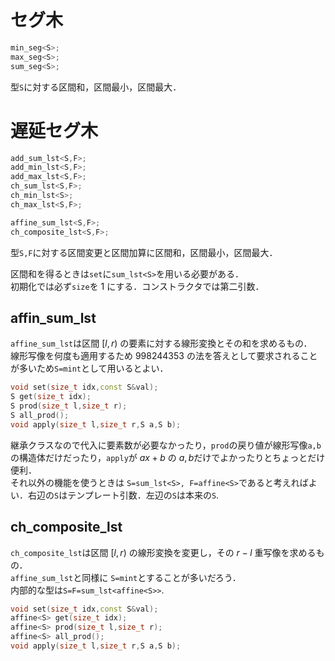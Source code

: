 # セグ木
```C++
min_seg<S>;
max_seg<S>;
sum_seg<S>;
```
型`S`に対する区間和，区間最小，区間最大．  

# 遅延セグ木
```C++
add_sum_lst<S,F>;
add_min_lst<S,F>;
add_max_lst<S,F>;
ch_sum_lst<S,F>;
ch_min_lst<S>;
ch_max_lst<S,F>;

affine_sum_lst<S,F>;
ch_composite_lst<S,F>;
```
型`S,F`に対する区間変更と区間加算に区間和，区間最小，区間最大．

区間和を得るときは`set`に`sum_lst<S>`を用いる必要がある．  
初期化では必ず`size`を $1$ にする．コンストラクタでは第二引数．

## affin_sum_lst
`affine_sum_lst`は区間 $[l,r)$ の要素に対する線形変換とその和を求めるもの．  
線形写像を何度も適用するため $998244353$ の法を答えとして要求されることが多いため`S=mint`として用いるとよい．  
```C++
void set(size_t idx,const S&val);
S get(size_t idx);
S prod(size_t l,size_t r);
S all_prod();
void apply(size_t l,size_t r,S a,S b);
```
継承クラスなので代入に要素数が必要なかったり，`prod`の戻り値が線形写像`a,b`の構造体だけだったり，`apply`が $ax+b$ の $a,b$だけでよかったりとちょっとだけ便利．  
それ以外の機能を使うときは `S=sum_lst<S>, F=affine<S>`であると考えればよい．右辺の`S`はテンプレート引数．左辺の`S`は本来の`S`.

## ch_composite_lst
`ch_composite_lst`は区間 $[l,r)$ の線形変換を変更し，その $r-l$ 重写像を求めるもの．  
`affine_sum_lst`と同様に `S=mint`とすることが多いだろう．  
内部的な型は`S=F=sum_lst<affine<S>>`.

```C++
void set(size_t idx,const S&val);
affine<S> get(size_t idx);
affine<S> prod(size_t l,size_t r);
affine<S> all_prod();
void apply(size_t l,size_t r,S a,S b);
```